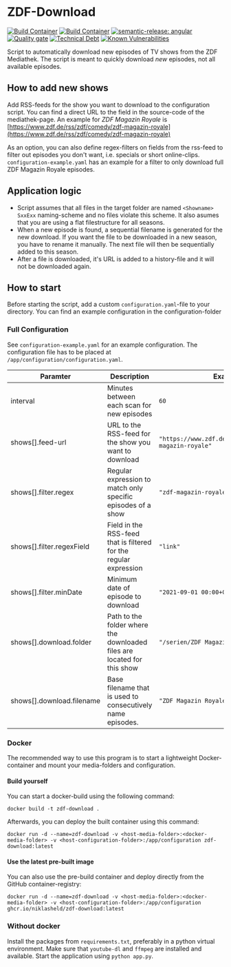 
<h1 style="text-alignment: center">ZDF-Download</h1>

[![Build Container](https://github.com/niklasheld/zdf-download/actions/workflows/build-container.yaml/badge.svg)](https://github.com/niklasheld/zdf-download/actions/workflows/build-container.yaml)
[![Build Container](https://github.com/niklasheld/zdf-download/actions/workflows/quality.yaml/badge.svg)](https://github.com/niklasheld/zdf-download/actions/workflows/quality.yaml)
[![semantic-release: angular](https://img.shields.io/badge/semantic--release-angular-e10079?logo=semantic-release)](https://github.com/semantic-release/semantic-release)
[![Quality gate](https://sonarcloud.io/api/project_badges/quality_gate?project=zdf-download)](https://sonarcloud.io/summary/new_code?id=zdf-download)
[![Technical Debt](https://sonarcloud.io/api/project_badges/measure?project=zdf-download&metric=sqale_index)](https://sonarcloud.io/summary/new_code?id=zdf-download)
[![Known Vulnerabilities](https://snyk.io/test/github/niklasheld/zdf-download/badge.svg)](https://snyk.io/test/github/niklasheld/zdf-download)

Script to automatically download new episodes of TV shows from the ZDF Mediathek. The script is meant to quickly download *new* episodes, not all available episodes.

## How to add new shows

Add RSS-feeds for the show you want to download to the configuration script. You can find a direct URL to the field in the source-code of the mediathek-page. An example for *ZDF Magazin Royale* is [https://www.zdf.de/rss/zdf/comedy/zdf-magazin-royale](https://www.zdf.de/rss/zdf/comedy/zdf-magazin-royale)  

As an option, you can also define regex-filters on fields from the rss-feed to filter out episodes you don't want, i.e. specials or short online-clips. `configuration-example.yaml` has an example for a filter to only download full ZDF Magazin Royale episodes.

## Application logic

- Script assumes that all files in the target folder are named `<Showname> SxxExx` naming-scheme and no files violate this scheme. It also asumes that you are using a flat filestructure for all seasons.
- When a new episode is found, a sequential filename is generated for the new download. If you want the file to be downloaded in a new season, you have to rename it manually. The next file will then be sequentially added to this season.
- After a file is downloaded, it's URL is added to a history-file and it will not be downloaded again.


## How to start

Before starting the script, add a custom `configuration.yaml`-file to your directory. You can find an example configuration in the configuration-folder

### Full Configuration

See `configuration-example.yaml` for an example configuration. The configuration file has to be placed at `/app/configuration/configuration.yaml`.

| Paramter | Description | Example |
| --- | --- | --- |
| interval | Minutes between each scan for new episodes | `60` |
| shows[].feed-url | URL to the RSS-feed for the show you want to download | `"https://www.zdf.de/rss/zdf/comedy/zdf-magazin-royale"` |
| shows[].filter.regex | Regular expression to match only specific episodes of a show | `"zdf-magazin-royale-vom-\\d"` |
| shows[].filter.regexField | Field in the RSS-feed that is filtered for the regular expression | `"link"` |
| shows[].filter.minDate | Minimum date of episode to download | `"2021-09-01 00:00+00:00"` |
| shows[].download.folder | Path to the folder where the downloaded files are located for this show | `"/serien/ZDF Magazin Royale"` |
| shows[].download.filename | Base filename that is used to consecutively name episodes. | `"ZDF Magazin Royale"` |
### Docker

The recommended way to use this program is to start a lightweight Docker-container and mount your media-folders and configuration.

#### Build yourself

You can start a docker-build using the following command:

``docker build -t zdf-download .``

Afterwards, you can deploy the built container using this command:

``docker run -d --name=zdf-download -v <host-media-folder>:<docker-media-folder> -v <host-configuration-folder>:/app/configuration zdf-download:latest``

#### Use the latest pre-built image

You can also use the pre-build container and deploy directly from the GitHub container-registry:

``docker run -d --name=zdf-download -v <host-media-folder>:<docker-media-folder> -v <host-configuration-folder>:/app/configuration ghcr.io/niklasheld/zdf-download:latest``

### Without docker

Install the packages from `requirements.txt`, preferably in a python virtual environment. Make sure that `youtube-dl` and `ffmpeg` are installed and available. Start the application using `python app.py`.